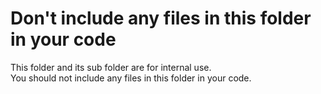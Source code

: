 # Don't include any files in this folder in your code

This folder and its sub folder are for internal use.  
You should not include any files in this folder in your code.  
